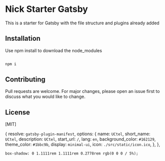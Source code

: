 # Nick Starter Gatsby

This is a starter for Gatsby with the file structure and plugins already added

## Installation

Use npm install to download the node_modules

```bash

npm i

```

## Contributing

Pull requests are welcome. For major changes, please open an issue first to discuss what you would like to change.

## License

[MIT]

{
resolve: `gatsby-plugin-manifest`,
options: {
name: `UCtel`,
short_name: `UCtel`,
description: `UCtel`,
start_url: `/`,
lang: `en`,
background_color: `#162129`,
theme_color: `#1bbc9b`,
display: `minimal-ui`,
icon: `./src/static/icon.ico`,
},
},

    box-shadow: 0 1.1111rem 1.1111rem 0.2778rem rgb(0 0 0 / 5%);
